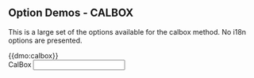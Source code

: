 ## Option Demos - CALBOX

This is a large set of the options available for the calbox method. No i18n options are presented.

<div class="row">
	<div class="col-sm-8">
{{dmo:calbox}}
	</div>
	<div class="col-sm-4">
		<div class="form-group">
			<label for="db">CalBox</label>
			<input class="form-control" id="db" type="text" data-role="datebox" data-options='{"mode":"calbox","displayMode":"inline"}' />
		</div>
	</div>
</div>

